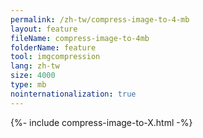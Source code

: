 ```yaml
---
permalink: /zh-tw/compress-image-to-4-mb
layout: feature
fileName: compress-image-to-4mb
folderName: feature
tool: imgcompression
lang: zh-tw
size: 4000
type: mb
nointernationalization: true
---
```

{%- include compress-image-to-X.html -%}       
